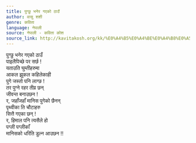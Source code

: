 ```yaml
---
title: पुग्छु भनेर गएको ठाउँ
author: वासु शशी
genre: कविता
language: नेपाली
source: नेपाली - कविता कोश
source_link: http://kavitakosh.org/kk/%E0%A4%B5%E0%A4%BE%E0%A4%B8%E0%A5%81_%E0%A4%B6%E0%A4%B6%E0%A5%80
---
```


पुग्छु भनेर गएको ठाउँ  
पाइलैपिच्छे पर सर्छ !  
यताउति घुम्तीहरुमा  
आकल झुकल कहिलेकाही  
पुगे जस्तो पनि लाग्छ !  
तर पुग्ने रहर तीव्र छन्  
जीवन्त बनाउछन !  
र, जहाँजहाँ मानिस पुगेको छैनन्  
पृथ्वीका ति चौटाहरु  
सित्तै गएका छन् !  
र, हिमाल पनि त्यसैले हो  
पग्ली पग्लीकाँ  
मानिसको धरिति डुल्न आउछन !!
